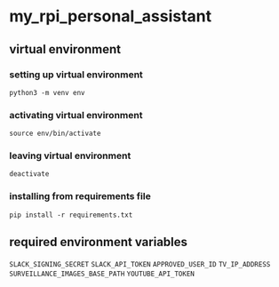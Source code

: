 # my_rpi_personal_assistant

## virtual environment

### setting up virtual environment
```python3 -m venv env```

### activating virtual environment
```source env/bin/activate```

### leaving virtual environment
```deactivate```

### installing from requirements file
```pip install -r requirements.txt```

## required environment variables
```SLACK_SIGNING_SECRET```
```SLACK_API_TOKEN```
```APPROVED_USER_ID```
```TV_IP_ADDRESS```
```SURVEILLANCE_IMAGES_BASE_PATH```
```YOUTUBE_API_TOKEN```
